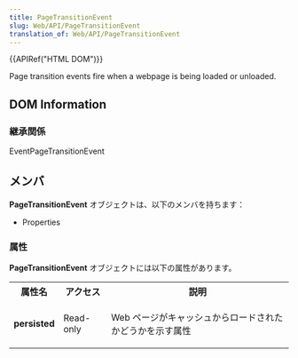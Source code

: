 ```yaml
---
title: PageTransitionEvent
slug: Web/API/PageTransitionEvent
translation_of: Web/API/PageTransitionEvent
---
```

{{APIRef("HTML DOM")}}

Page transition events fire when a webpage is being loaded or unloaded.

## DOM Information

### 継承関係

EventPageTransitionEvent

##

## メンバ

**PageTransitionEvent** オブジェクトは、以下のメンバを持ちます：

- Properties

### 属性

**PageTransitionEvent** オブジェクトには以下の属性があります。

<table class="members" id="memberListProperties">
  <tbody>
    <tr>
      <th>属性名</th>
      <th>アクセス</th>
      <th>説明</th>
    </tr>
    <tr>
      <td>
        <p><strong>persisted</strong></p>
      </td>
      <td>Read-only</td>
      <td><p>Web ページがキャッシュからロードされたかどうかを示す属性</p></td>
    </tr>
  </tbody>
</table>
